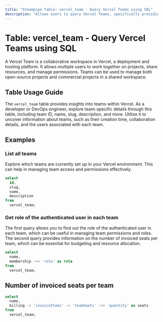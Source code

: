 ```yaml
---
title: "Steampipe Table: vercel_team - Query Vercel Teams using SQL"
description: "Allows users to query Vercel Teams, specifically providing details about each team's information, including ID, name, slug, description, and more."
---
```


# Table: vercel_team - Query Vercel Teams using SQL

A Vercel Team is a collaborative workspace in Vercel, a deployment and hosting platform. It allows multiple users to work together on projects, share resources, and manage permissions. Teams can be used to manage both open-source projects and commercial projects in a shared workspace.

## Table Usage Guide

The `vercel_team` table provides insights into teams within Vercel. As a developer or DevOps engineer, explore team-specific details through this table, including team ID, name, slug, description, and more. Utilize it to uncover information about teams, such as their creation time, collaboration details, and the users associated with each team.

## Examples

### List all teams
Explore which teams are currently set up in your Vercel environment. This can help in managing team access and permissions effectively.

```sql
select
  id,
  slug,
  name,
  description
from
  vercel_team;
```

### Get role of the authenticated user in each team
The first query allows you to find out the role of the authenticated user in each team, which can be useful in managing team permissions and roles. The second query provides information on the number of invoiced seats per team, which can be essential for budgeting and resource allocation.

```sql
select
  name,
  membership ->> 'role' as role
from
  vercel_team;
```

## Number of invoiced seats per team

```sql
select
  name,
  billing -> 'invoiceItems' -> 'teamSeats' ->> 'quantity' as seats
from
  vercel_team;
```